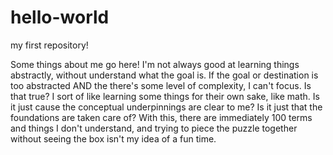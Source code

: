 # hello-world
my first repository!

Some things about me go here! I'm not always good at learning things abstractly, without understand what the goal is. If the goal or destination is too abstracted AND the there's some level of complexity, I can't focus. Is that true? I sort of like learning some things for their own sake, like math. Is it just cause the conceptual underpinnings are clear to me? Is it just that the foundations are taken care of? With this, there are immediately 100 terms and things I don't understand, and trying to piece the puzzle together without seeing the box isn't my idea of a fun time.
